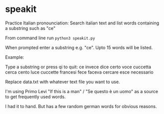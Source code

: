 # speakit
Practice Italian pronounciation: Search italian text and list words containing a substring such as "ce"

From command line run `python3 speakit.py`

When prompted enter a substring e.g. "ce". Upto 15 words will be listed.

Example: 

Type a substring or press qi to quit:
ce
invece
dice
certo
voce
cuccetta
cerca
cento
luce
cuccette
francesi
fece
faceva
cercare
esce
necessario

Replace data.txt with whatever text file you want to use.

I'm using Primo Levi "If this is a man" / "Se questo è un uomo" as a source to get frequently used words.

I had it to hand. But has a few random german words for obvious reasons. 


